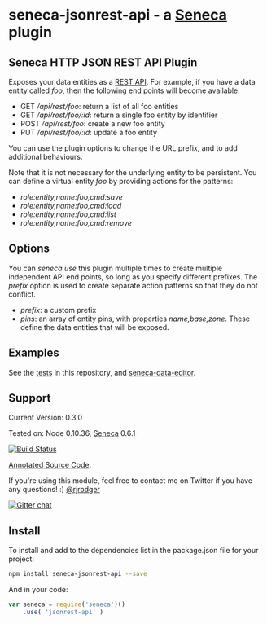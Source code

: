 # seneca-jsonrest-api - a [Seneca](http://senecajs.org) plugin

## Seneca HTTP JSON REST API Plugin

Exposes your data entities as a [REST
API](http://en.wikipedia.org/wiki/Representational_state_transfer). For
example, if you have a data entity called _foo_, then the following
end points will become available:

   * GET _/api/rest/foo_: return a list of all foo entities
   * GET _/api/rest/foo/:id_: return a single foo entity by identifier
   * POST _/api/rest/foo_: create a new foo entity
   * PUT _/api/rest/foo/:id_: update a foo entity

You can use the plugin options to change the URL prefix, and to add
additional behaviours.

Note that it is not necessary for the underlying entity to be
persistent. You can define a virtual entity _foo_ by providing actions for
the patterns:

   * _role:entity,name:foo,cmd:save_
   * _role:entity,name:foo,cmd:load_
   * _role:entity,name:foo,cmd:list_
   * _role:entity,name:foo,cmd:remove_


## Options

You can _seneca.use_ this plugin multiple times to create multiple
independent API end points, so long as you specify different
prefixes. The _prefix_ option is used to create separate action
patterns so that they do not conflict.

   * _prefix_: a custom prefix
   * _pins_: an array of entity pins, with properties _name,base,zone_. These define the data entities that will be exposed.

## Examples

See the
[tests](https://github.com/rjrodger/seneca-jsonrest-api/tree/master/test)
in this repository, and
[seneca-data-editor](https://github.com/rjrodger/seneca-data-editor).


## Support

Current Version: 0.3.0

Tested on: Node 0.10.36, [Seneca](//github.com/rjrodger/seneca) 0.6.1

[![Build Status](https://travis-ci.org/rjrodger/seneca-jsonrest-api.png?branch=master)](https://travis-ci.org/rjrodger/seneca-jsonrest-api)

[Annotated Source Code](http://rjrodger.github.io/seneca-jsonrest-api/doc/jsonrest-api.html).

If you're using this module, feel free to contact me on Twitter if you
have any questions! :) [@rjrodger](http://twitter.com/rjrodger)

[![Gitter chat](https://badges.gitter.im/rjrodger/seneca-jsonrest-api.png)](https://gitter.im/rjrodger/seneca-jsonrest-api)


## Install

To install and add to the dependencies list in the package.json file
for your project:

```sh
npm install seneca-jsonrest-api --save
```

And in your code:

```js
var seneca = require('seneca')()
    .use( 'jsonrest-api' )
```






